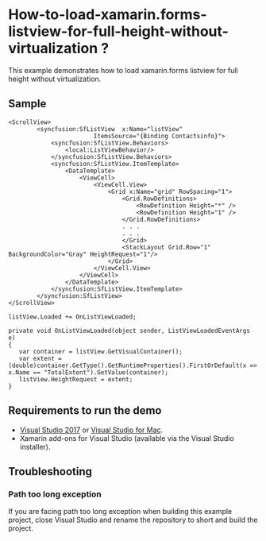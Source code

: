 # How-to-load-xamarin.forms-listview-for-full-height-without-virtualization ?
This example demonstrates how to load xamarin.forms listview for full height without virtualization.

## Sample

```xaml
<ScrollView>
        <syncfusion:SfListView  x:Name="listView"
                        ItemsSource="{Binding Contactsinfo}">
            <syncfusion:SfListView.Behaviors>
                <local:ListViewBehavior/>
            </syncfusion:SfListView.Behaviors>
            <syncfusion:SfListView.ItemTemplate>
                <DataTemplate>
                    <ViewCell>
                        <ViewCell.View>
                            <Grid x:Name="grid" RowSpacing="1">
                                <Grid.RowDefinitions>
                                    <RowDefinition Height="*" />
                                    <RowDefinition Height="1" />
                                </Grid.RowDefinitions>
                                . . .
                                . . .
                                </Grid>
                                <StackLayout Grid.Row="1" BackgroundColor="Gray" HeightRequest="1"/>
                            </Grid>
                        </ViewCell.View>
                    </ViewCell>
                </DataTemplate>
            </syncfusion:SfListView.ItemTemplate>
        </syncfusion:SfListView>
</ScrollView>

listView.Loaded += OnListViewLoaded;

private void OnListViewLoaded(object sender, ListViewLoadedEventArgs e)
{
   var container = listView.GetVisualContainer();
   var extent = (double)container.GetType().GetRuntimeProperties().FirstOrDefault(x => x.Name == "TotalExtent").GetValue(container);
   listView.HeightRequest = extent;
}
```

## <a name="requirements-to-run-the-demo"></a>Requirements to run the demo ##

* [Visual Studio 2017](https://visualstudio.microsoft.com/downloads/) or [Visual Studio for Mac](https://visualstudio.microsoft.com/vs/mac/).
* Xamarin add-ons for Visual Studio (available via the Visual Studio installer).

## <a name="troubleshooting"></a>Troubleshooting ##
### Path too long exception
If you are facing path too long exception when building this example project, close Visual Studio and rename the repository to short and build the project.
